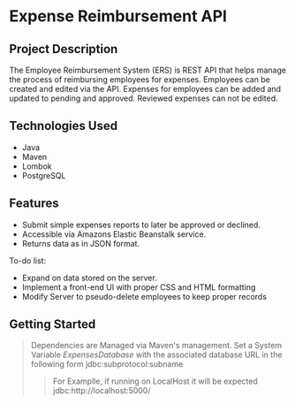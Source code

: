 # Expense Reimbursement API

## Project Description

The Employee Reimbursement System (ERS) is REST API that helps manage the process of reimbursing employees for expenses. Employees can be created and edited via the API. Expenses for employees can be added and updated to pending and approved. Reviewed expenses can not be edited.

## Technologies Used
* Java
* Maven
* Lombok
* PostgreSQL

## Features
* Submit simple expenses reports to later be approved or declined.
* Accessible via Amazons Elastic Beanstalk service.
* Returns data as in JSON format.

To-do list:
* Expand on data stored on the server.
* Implement a front-end UI with proper CSS and HTML formatting
* Modify Server to pseudo-delete employees to keep proper records

## Getting Started
   
> Dependencies are Managed via Maven's management.
> Set a System Variable _ExpensesDatabase_ with the associated database URL in the following form jdbc:subprotocol:subname
> > For Examplle, if running on LocalHost it will be expected jdbc:http://localhost:5000/
